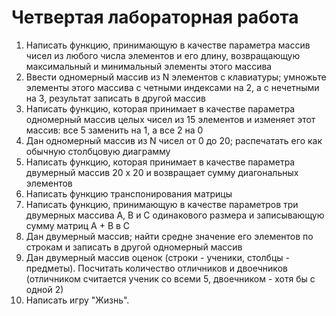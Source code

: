 # Четвертая лабораторная работа

1. Написать функцию, принимающую в качестве параметра массив чисел из любого числа элементов и его длину, возвращающую максимальный и минимальный элементы этого массива
2. Ввести одномерный массив из N элементов с клавиатуры; умножьте элементы этого массива с четными индексами на 2, а с нечетными на 3, результат записать в другой массив
3. Написать функцию, которая принимает в качестве параметра одномерный массив целых чисел из 15 элементов и изменяет этот массив: все 5 заменить на 1, а все 2 на 0
4. Дан одномерный массив из N чисел от 0 до 20; распечатать его как обычную столбцовую диаграмму
5. Написать функцию, которая принимает в качестве параметра двумерный массив 20 x 20 и возвращает сумму диагональных элементов
6. Написать функцию транспонирования матрицы
7. Написать функцию, принимающую в качестве параметров три двумерных массива A, B и C одинакового размера и записывающую сумму матриц A + B в C
8. Дан двумерный массив; найти средне значение его элементов по строкам и записать в другой одномерный массив
9. Дан двумерный массив оценок (строки - ученики, столбцы - предметы). Посчитать количество отличников и двоечников (отличником считается ученик со всеми 5, двоечником - хотя бы с одной 2)
10. Написать игру "Жизнь".
